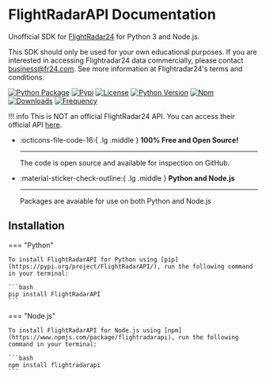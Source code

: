 # FlightRadarAPI Documentation

Unofficial SDK for [FlightRadar24](https://www.flightradar24.com/) for Python 3 and Node.js.

This SDK should only be used for your own educational purposes. If you are interested in accessing Flightradar24 data commercially, please contact business@fr24.com. See more information at Flightradar24's terms and conditions.

[![Python Package](https://github.com/JeanExtreme002/FlightRadarAPI/workflows/Python%20Package/badge.svg)](https://github.com/JeanExtreme002/FlightRadarAPI/actions)
[![Pypi](https://img.shields.io/pypi/v/FlightRadarAPI?logo=pypi)](https://pypi.org/project/FlightRadarAPI/)
[![License](https://img.shields.io/pypi/l/FlightRadarAPI)](https://github.com/JeanExtreme002/FlightRadarAPI)
[![Python Version](https://img.shields.io/badge/python-3.7+-8A2BE2)](https://pypi.org/project/FlightRadarAPI/)
[![Npm](https://img.shields.io/npm/v/flightradarapi?logo=npm&color=red)](https://www.npmjs.com/package/flightradarapi)
[![Downloads](https://static.pepy.tech/personalized-badge/flightradarapi?period=total&units=international_system&left_color=grey&right_color=orange&left_text=downloads)](https://pypi.org/project/FlightRadarAPI/)
[![Frequency](https://img.shields.io/pypi/dm/flightradarapi?style=flat&label=frequency)](https://pypi.org/project/FlightRadarAPI/)

!!! info
    This is NOT an official FlightRadar24 API. You can access their official API [here](https://fr24api.flightradar24.com/).

<div class="grid cards" markdown>

-   :octicons-file-code-16:{ .lg .middle } __100% Free and Open Source!__ 

    ---

    The code is open source and available for inspection on GitHub.


-   :material-sticker-check-outline:{ .lg .middle } __Python and Node.js__

    ---

    Packages are avaiable for use on both Python and Node.js

</div>

<div class="grid cards" align="center" markdown>



</div>

## Installation

=== "Python"

    To install FlightRadarAPI for Python using [pip](https://pypi.org/project/FlightRadarAPI/), run the following command in your terminal:

    ```bash
    pip install FlightRadarAPI
    ```

=== "Node.js"

    To install FlightRadarAPI for Node.js using [npm](https://www.npmjs.com/package/flightradarapi), run the following command in your terminal:

    ```bash
    npm install flightradarapi
    ```
